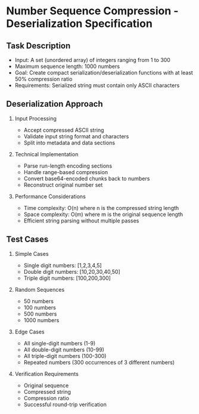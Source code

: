 # Number Sequence Compression - Deserialization Specification

## Task Description

- Input: A set (unordered array) of integers ranging from 1 to 300
- Maximum sequence length: 1000 numbers
- Goal: Create compact serialization/deserialization functions with at least 50% compression ratio
- Requirements: Serialized string must contain only ASCII characters

## Deserialization Approach

1. Input Processing
    - Accept compressed ASCII string
    - Validate input string format and characters
    - Split into metadata and data sections

2. Technical Implementation
    - Parse run-length encoding sections
    - Handle range-based compression
    - Convert base64-encoded chunks back to numbers
    - Reconstruct original number set

3. Performance Considerations
    - Time complexity: O(n) where n is the compressed string length
    - Space complexity: O(m) where m is the original sequence length
    - Efficient string parsing without multiple passes

## Test Cases

1. Simple Cases
    - Single digit numbers: [1,2,3,4,5]
    - Double digit numbers: [10,20,30,40,50]
    - Triple digit numbers: [100,200,300]

2. Random Sequences
    - 50 numbers
    - 100 numbers
    - 500 numbers
    - 1000 numbers

3. Edge Cases
    - All single-digit numbers (1-9)
    - All double-digit numbers (10-99)
    - All triple-digit numbers (100-300)
    - Repeated numbers (300 occurrences of 3 different numbers)

4. Verification Requirements
    - Original sequence
    - Compressed string
    - Compression ratio
    - Successful round-trip verification
